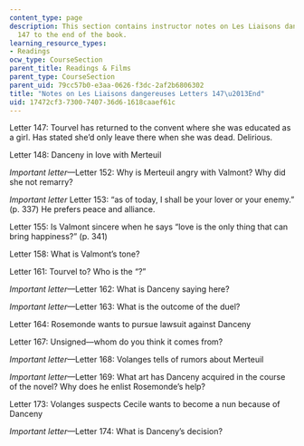 ```yaml
---
content_type: page
description: This section contains instructor notes on Les Liaisons dangereuses Letters
  147 to the end of the book.
learning_resource_types:
- Readings
ocw_type: CourseSection
parent_title: Readings & Films
parent_type: CourseSection
parent_uid: 79cc57b0-e3aa-0626-f3dc-2af2b6806302
title: "Notes on Les Liaisons dangereuses Letters 147\u2013End"
uid: 17472cf3-7300-7407-36d6-1618caaef61c
---
```


Letter 147: Tourvel has returned to the convent where she was educated as a girl. Has stated she’d only leave there when she was dead. Delirious.

Letter 148: Danceny in love with Merteuil

_Important letter_—Letter 152: Why is Merteuil angry with Valmont? Why did she not remarry?

_Important letter_ Letter 153: “as of today, I shall be your lover or your enemy.” (p. 337) He prefers peace and alliance.

Letter 155: Is Valmont sincere when he says “love is the only thing that can bring happiness?” (p. 341)

Letter 158: What is Valmont’s tone?

Letter 161: Tourvel to? Who is the “?”

_Important letter_—Letter 162: What is Danceny saying here?

_Important letter_—Letter 163: What is the outcome of the duel?

Letter 164: Rosemonde wants to pursue lawsuit against Danceny

Letter 167: Unsigned—whom do you think it comes from?

_Important letter_—Letter 168: Volanges tells of rumors about Merteuil

_Important letter_—Letter 169: What art has Danceny acquired in the course of the novel? Why does he enlist Rosemonde’s help?

Letter 173: Volanges suspects Cecile wants to become a nun because of Danceny

_Important letter_—Letter 174: What is Danceny’s decision?